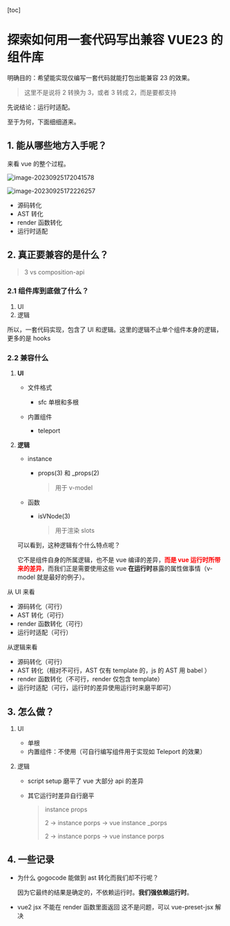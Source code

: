 [toc]

# 探索如何用一套代码写出兼容 VUE23 的组件库

明确目的：希望能实现仅编写一套代码就能打包出能兼容 23 的效果。

> 这里不是说将 2 转换为 3，或者 3 转成 2，而是要都支持

先说结论：运行时适配。

至于为何，下面细细道来。



## 1. 能从哪些地方入手呢？

来看 vue 的整个过程。

![image-20230925172041578](/Users/zhangbo/Desktop/my/vue23-integrate-research/images/1.png)

![image-20230925172226257](/Users/zhangbo/Desktop/my/vue23-integrate-research/images/2.png)



- 源码转化
- AST 转化
- render 函数转化
- 运行时适配

## 2. 真正要兼容的是什么？

> 3 vs composition-api

### 2.1 组件库到底做了什么？

1. UI
2. 逻辑

所以，一套代码实现，包含了 UI 和逻辑。这里的逻辑不止单个组件本身的逻辑，更多的是 hooks 

### 2.2 兼容什么

1. **UI**

   - 文件格式
     - sfc 单根和多根

   - 内置组件
     - teleport 

2. **逻辑**

   - instance

     - props(3) 和 _props(2)

       > 用于 v-model

   - 函数

     - isVNode(3)

       > 用于渲染 slots

   可以看到，这种逻辑有个什么特点呢？

   它不是组件自身的所属逻辑，也不是 vue 编译的差异，<font color="red">**而是 vue 运行时所带来的差异**</font>，而我们正是需要使用这些 vue **在运行时**暴露的属性做事情（v-model 就是最好的例子）。

   



从 UI 来看

- 源码转化（可行）
- AST 转化（可行）
- render 函数转化（可行）
- 运行时适配（可行）

从逻辑来看

- 源码转化（可行）
- AST 转化（相对不可行，AST 仅有 template 的，js 的 AST 用 babel ）
- render 函数转化（不可行，render 仅包含 template）
- 运行时适配（可行，运行时的差异使用运行时来磨平即可）



## 3. 怎么做？

1. UI

   - 单根
   - 内置组件：不使用（可自行编写组件用于实现如 Teleport 的效果）

2. 逻辑

   - script setup 磨平了 vue 大部分 api 的差异

   - 其它运行时差异自行磨平

     > instance props
     >
     > 2 -> instance porps -> vue instance _porps
     >
     > 2 -> instance porps -> vue instance porps

## 4. 一些记录

- 为什么 gogocode 能做到 ast 转化而我们却不行呢？

  因为它最终的结果是确定的，不依赖运行时。**我们强依赖运行时**。

- vue2 jsx 不能在 render 函数里面返回
  这不是问题，可以 vue-preset-jsx 解决